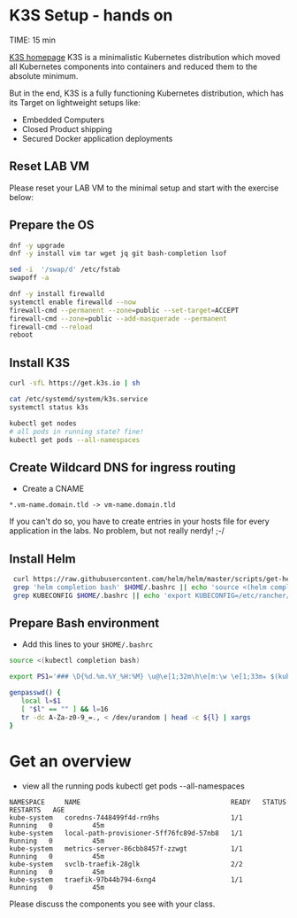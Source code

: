 # K3S Setup - hands on
TIME: 15 min

[K3S homepage](https://k3s.io/)
K3S is a minimalistic Kubernetes distribution which moved all Kubernetes components into containers and reduced them to the absolute minimum. 

But in the end, K3S is a fully functioning Kubernetes distribution, which has its Target on lightweight setups like:
- Embedded Computers
- Closed Product shipping
- Secured Docker application deployments

## Reset LAB VM
Please reset your LAB VM to the minimal setup and start with the exercise below:

## Prepare the OS
```bash
dnf -y upgrade
dnf -y install vim tar wget jq git bash-completion lsof

sed -i  '/swap/d' /etc/fstab
swapoff -a

dnf -y install firewalld
systemctl enable firewalld --now
firewall-cmd --permanent --zone=public --set-target=ACCEPT
firewall-cmd --zone=public --add-masquerade --permanent
firewall-cmd --reload
reboot
```

## Install K3S
```bash
curl -sfL https://get.k3s.io | sh

cat /etc/systemd/system/k3s.service
systemctl status k3s

kubectl get nodes
# all pods in running state? fine!
kubectl get pods --all-namespaces
```

## Create Wildcard DNS for ingress routing
-   Create a CNAME
```
*.vm-name.domain.tld -> vm-name.domain.tld
```    
If you can't do so, you have to create entries in your hosts file for every application in the labs.
No problem, but not really nerdy! ;-/


## Install Helm
```bash
 curl https://raw.githubusercontent.com/helm/helm/master/scripts/get-helm-3 | sh
 grep 'helm completion bash' $HOME/.bashrc || echo 'source <(helm completion bash)' >> $HOME/.bashrc
 grep KUBECONFIG $HOME/.bashrc || echo 'export KUBECONFIG=/etc/rancher/k3s/k3s.yaml' >> $HOME/.bashrc
```

## Prepare Bash environment
- Add this lines to your `$HOME/.bashrc`
```bash
source <(kubectl completion bash)

export PS1='### \D{%d.%m.%Y_%H:%M} \u@\e[1;32m\h\e[m:\w \e[1;33m✯ $(kubectl config view -o jsonpath="{.contexts[].context.namespace}")\e[m \n# '

genpasswd() {
   local l=$1
   [ "$l" == "" ] && l=16
   tr -dc A-Za-z0-9_=., < /dev/urandom | head -c ${l} | xargs 
}
```

# Get an overview
- view all the running pods
kubectl get pods --all-namespaces
```
NAMESPACE     NAME                                      READY   STATUS    RESTARTS   AGE
kube-system   coredns-7448499f4d-rn9hs                  1/1     Running   0          45m
kube-system   local-path-provisioner-5ff76fc89d-57nb8   1/1     Running   0          45m
kube-system   metrics-server-86cbb8457f-zzwgt           1/1     Running   0          45m
kube-system   svclb-traefik-28glk                       2/2     Running   0          45m
kube-system   traefik-97b44b794-6xng4                   1/1     Running   0          45m
```
Please discuss the components you see with your class.
<!--stackedit_data:
eyJoaXN0b3J5IjpbOTYxODM3MTYzXX0=
-->